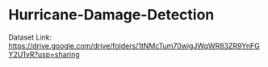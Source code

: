 # Hurricane-Damage-Detection
Dataset Link: https://drive.google.com/drive/folders/1tNMcTum70wigJWqWR83ZR9YnFGY2U1vR?usp=sharing
